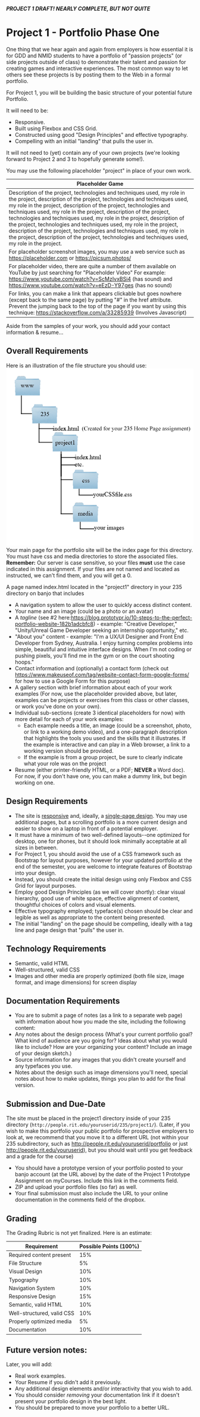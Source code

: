 ***PROJECT 1 DRAFT! NEARLY COMPLETE, BUT NOT QUITE***

# Project 1 - Portfolio Phase One

One thing that we hear again and again from employers is how essential it is for GDD and NMID students to have a portfolio of "passion projects" (or side projects outside of class) to demonstrate their talent and passion for creating games and interactive experiences. The most common way to let others see these projects is by posting them to the Web in a formal portfolio. 

For Project 1, you will be building the basic structure of your potential future Portfolio. 

It will need to be:
- Responsive.
- Built using Flexbox and CSS Grid.
- Constructed using good "Design Principles" and effective typography.
- Compelling with an initial "landing" that pulls the user in.
	
It will not need to (yet) contain any of your own projects (we're looking forward to Project 2 and 3 to hopefully generate some!).

You may use the following placeholder "project" in place of your own work.  

| Placeholder Game |
|----------|
| Description of the project, technologies and techniques used, my role in the project, description of the project, technologies and techniques used, my role in the project, description of the project, technologies and techniques used, my role in the project, description of the project, technologies and techniques used, my role in the project, description of the project, technologies and techniques used, my role in the project, description of the project, technologies and techniques used, my role in the project, description of the project, technologies and techniques used, my role in the project. |
| For placeholder screenshot images, you may use a web service such as https://placeholder.com or https://picsum.photos/ |
| For placeholder video, there are quite a number of them available on YouTube by just searching for "Placeholder Video"  For example:  https://www.youtube.com/watch?v=ScMzIvxBSi4 (has sound) and https://www.youtube.com/watch?v=eEzD-Y97ges (has no sound) |
| For links, you can make a link that appears clickable but goes nowhere (except back to the same page) by putting "#" in the href attribute.  Prevent the jumping back to the top of the page if you want by using this technique: https://stackoverflow.com/a/33285939 (Involves Javascript) |
	
Aside from the samples of your work, you should add your contact information & resume...

## Overall Requirements
Here is an illustration of the file structure you should use:
![Project 1 File Structure](_images/Project1Structure2019-235.png "Project 1 File Structure")  
Your main page for the portfolio site will be the index page for this directory. You must have css and media directories to store the associated files. **Remember:** Our server is case sensitive, so your files **must** use the case indicated in this assignment. If your files are not named and located as instructed, we can't find them, and you will get a 0.

A page named index.html located in the "project1" directory in your 235 directory on banjo that includes
  - A navigation system to allow the user to quickly access distinct content.
  - Your name and an image (could be a photo or an avatar)
  - A *tagline* (see #2 here:https://blog.prototypr.io/10-steps-to-the-perfect-portfolio-website-182b1adcbfc8) - example: "Creative Developer," "Unity/Unreal Game Developer seeking an internship opportunity," etc.
  - "About you" content - example: "I'm a UX/UI Designer and Front End Developer from Sydney, Australia. I enjoy turning complex problems into simple, beautiful and intuitive interface designs. When I'm not coding or pushing pixels, you'll find me in the gym or on the court shooting hoops."
  - Contact information and (optionally) a contact form (check out https://www.makeuseof.com/tag/website-contact-form-google-forms/ for how to use a Google Form for this purpose)
  - A gallery section with brief information about each of your work examples (For now, use the placeholder provided above, but later, examples can be projects or exercises from this class or other classes, or work you've done on your own). 
  - Individual sub-sections (create 3 identical placeholders for now) with more detail for each of your work examples:
    - Each example needs a title, an image (could be a screenshot, photo, or link to a working demo video), and a one-paragraph description that highlights the tools you used and the skills that it illustrates. If the example is interactive and can play in a Web browser, a link to a working version should be provided.
    - If the example is from a group project, be sure to clearly indicate what your role was on the project
  - Resume (either printer-friendly HTML, or a PDF; **NEVER** a Word doc).  For now, if you don't have one, you can make a dummy link, but begin working on one.
  
## Design Requirements
- The site is [responsive](https://en.wikipedia.org/wiki/Responsive_web_design) and, ideally, a [single-page design](https://en.wikipedia.org/wiki/Single-page_application).  You may use additional pages, but a scrolling portfolio is a more current design and easier to show on a laptop in front of a potential employer.
- It must have a minimum of two well-defined layouts--one optimized for desktop, one for phones, but it should look minimally acceptable at all sizes in between.
- For Project 1, you should avoid the use of a CSS framework such as Bootstrap for layout purposes, however for your updated portfolio at the end of the semester, you are welcome to integrate features of Bootstrap into your design.
- Instead, you should create the initial design using only Flexbox and CSS Grid for layout purposes.
- Employ good Design Principles (as we will cover shortly): clear visual hierarchy, good use of white space, effective alignment of content, thoughtful choices of colors and visual elements.
- Effective typography employed; typeface(s) chosen should be clear and legible as well as appropriate to the content being presented.
- The initial "landing" on the page should be compelling, ideally with a tag line and page design that "pulls" the user in. 
	
## Technology Requirements
- Semantic, valid HTML
- Well-structured, valid CSS
- Images and other media are properly optimized (both file size, image format, and image dimensions) for screen display

## Documentation Requirements 
- You are to submit a page of notes (as a link to a separate web page) with information about how you made the site, including the following content: 
- Any notes about the design process (What's your current portfolio goal?  What kind of audience are you going for?  Ideas about what you would like to include?  How are your organizing your content?  Include an image of your design sketch.)
- Source information for any images that you didn't create yourself and any typefaces you use.  
- Notes about the design such as image dimensions you'll need, special notes about how to make updates, things you plan to add for the final version.

## Submission and Due-Date
The site must be placed in the project1 directory inside of your 235 directory (`http://people.rit.edu/youruserid/235/project1/`).  (Later, if you wish to make this portfolio your public portfolio for prospective employers to look at, we recommend that you move it to a different URL (not within your 235 subdirectory, such as http://people.rit.edu/youruserid/portfolio or just http://people.rit.edu/youruserid), but you should wait until you get feedback and a grade for the course)
- You should have a prototype version of your portfolio posted to your banjo account (at the URL above) by the date of the Project 1 Prototype Assignment on myCourses.  Include this link in the comments field.
- ZIP and upload your portfolio files (so far) as well.
- Your final submission must also include the URL to your online documentation in the comments field of the dropbox.

## Grading

The Grading Rubric is not yet finalized.  Here is an estimate:
 
  Requirement | Possible Points (100%) |
----------- | --------------- |
Required content present | 15% |
File Structure | 5% |
Visual Design | 10% |
Typography | 10% |
Navigation System | 10% |
Responsive Design | 15% |
Semantic, valid HTML | 10% |
Well-structured, valid CSS | 10% |
Properly optimized media | 5% |
Documentation | 10% |

## Future version notes:
Later, you will add:
- Real work examples.
- Your Resume if you didn't add it previously.
- Any additional design elements and/or interactivity that you wish to add.
- You should consider *removing* your documentation link if it doesn't present your portfolio design in the best light.
- You should be prepared to move your portfolio to a better URL.

	
	
	
